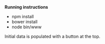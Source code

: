 **Running instructions**
* npm install
* bower install
* node bin/www

Initial data is populated with a button at the top.
